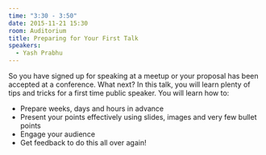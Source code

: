 ```yaml
---
time: "3:30 - 3:50"
date: 2015-11-21 15:30 
room: Auditorium
title: Preparing for Your First Talk
speakers:
  - Yash Prabhu
---
```


So you have signed up for speaking at a meetup or your proposal has been accepted at a conference. What next? In this talk, you will learn plenty of tips and tricks for a first time public speaker. You will learn how to:

* Prepare weeks, days and hours in advance
* Present your points effectively using slides, images and very few bullet points
* Engage your audience
* Get feedback to do this all over again!